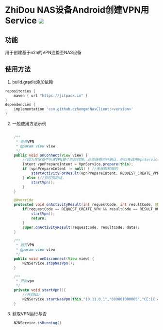 # ZhiDou NAS设备Android创建VPN用Service [![](https://jitpack.io/v/czhongm/NasClient.svg)](https://jitpack.io/#czhongm/NasClient)

## 功能
用于创建基于n2n的VPN连接至NAS设备

## 使用方法

1. build.gradle添加依赖
```groovy
repositories {
    maven { url "https://jitpack.io" }
}
dependencies {
    implementation 'com.github.czhongm:NasClient:<version>'
}
```
2. 一般使用方法示例

```java

    /**
     * 连接VPN
     * @param view view
     */
    public void onConnect(View view) {
        //因为在安卓中创建VPN是个危险权限，必须获得用户确认，所以先调用VpnService.prepare
        Intent vpnPrepareIntent = VpnService.prepare(this);
        if (vpnPrepareIntent != null) { //未获取权限的
            startActivityForResult(vpnPrepareIntent, REQUEST_CREATE_VPN);
        } else {//有权限的话，
            startVpn();
        }
    }

    @Override
    protected void onActivityResult(int requestCode, int resultCode, @Nullable Intent data) {
        if(requestCode == REQUEST_CREATE_VPN && resultCode == RESULT_OK){ //获取到VPN权限
            startVpn();
            return;
        }
        super.onActivityResult(requestCode, resultCode, data);
    }

    /**
     * 断开VPN
     * @param view view
     */
    public void onDisconnect(View view) {
        N2NService.stopNasVpn();
    }

    /**
     * 开始vpn
     */
    private void startVpn(){
        //开启N2n
        N2NService.startNasVpn(this,"10.11.0.1","800001000005","CE:1C:4C:EF:6F:42");
    }

```

3. 获取VPN运行与否

```java
    N2NService.isRunning()
```


